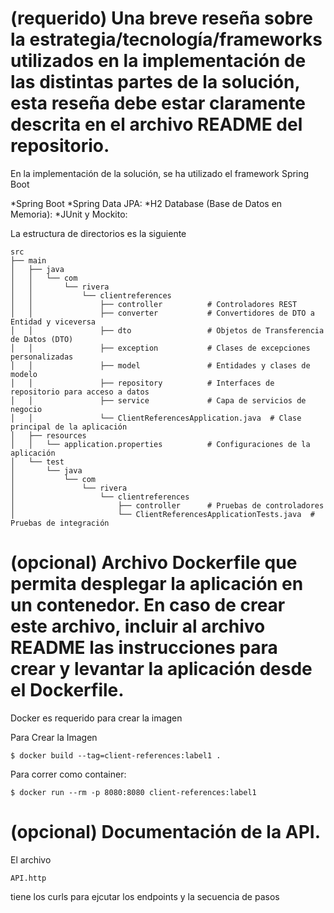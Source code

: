 
# (requerido) Una breve reseña sobre la estrategia/tecnología/frameworks utilizados en la implementación de las distintas partes de la solución, esta reseña debe estar claramente descrita en el archivo README del repositorio.

En la implementación de la solución, se ha utilizado el framework Spring Boot

*Spring Boot
*Spring Data JPA:
*H2 Database (Base de Datos en Memoria):
*JUnit y Mockito:

La estructura de directorios es la siguiente
```
src
├── main
│   ├── java
│   │   └── com
│   │       └── rivera
│   │           └── clientreferences
│   │               ├── controller          # Controladores REST
│   │               ├── converter           # Convertidores de DTO a Entidad y viceversa
│   │               ├── dto                 # Objetos de Transferencia de Datos (DTO)
│   │               ├── exception           # Clases de excepciones personalizadas
│   │               ├── model               # Entidades y clases de modelo
│   │               ├── repository          # Interfaces de repositorio para acceso a datos
│   │               ├── service             # Capa de servicios de negocio
│   │               └── ClientReferencesApplication.java  # Clase principal de la aplicación
│   ├── resources
│   │   └── application.properties          # Configuraciones de la aplicación
│   └── test
│       └── java
│           └── com
│               └── rivera
│                   └── clientreferences
│                       ├── controller      # Pruebas de controladores
│                       └── ClientReferencesApplicationTests.java  # Pruebas de integración
```

# (opcional) Archivo Dockerfile que permita desplegar la aplicación en un contenedor. En caso de crear este archivo, incluir al archivo README las instrucciones para crear y levantar la aplicación desde el Dockerfile.

Docker es requerido para crear la imagen

Para Crear la Imagen 

```
$ docker build --tag=client-references:label1 .

```

Para correr como container:

```
$ docker run --rm -p 8080:8080 client-references:label1
```

# (opcional) Documentación de la API.
El archivo
```
API.http
``` 
tiene los curls para ejcutar los endpoints y la secuencia de pasos
